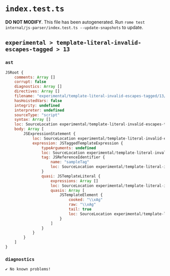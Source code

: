 # `index.test.ts`

**DO NOT MODIFY**. This file has been autogenerated. Run `rome test internal/js-parser/index.test.ts --update-snapshots` to update.

## `experimental > template-literal-invalid-escapes-tagged > 13`

### `ast`

```javascript
JSRoot {
	comments: Array []
	corrupt: false
	diagnostics: Array []
	directives: Array []
	filename: "experimental/template-literal-invalid-escapes-tagged/13/input.js"
	hasHoistedVars: false
	integrity: undefined
	interpreter: undefined
	sourceType: "script"
	syntax: Array []
	loc: SourceLocation experimental/template-literal-invalid-escapes-tagged/13/input.js 1:0-1:15
	body: Array [
		JSExpressionStatement {
			loc: SourceLocation experimental/template-literal-invalid-escapes-tagged/13/input.js 1:0-1:15
			expression: JSTaggedTemplateExpression {
				typeArguments: undefined
				loc: SourceLocation experimental/template-literal-invalid-escapes-tagged/13/input.js 1:0-1:15
				tag: JSReferenceIdentifier {
					name: "sampleTag"
					loc: SourceLocation experimental/template-literal-invalid-escapes-tagged/13/input.js 1:0-1:9 (sampleTag)
				}
				quasi: JSTemplateLiteral {
					expressions: Array []
					loc: SourceLocation experimental/template-literal-invalid-escapes-tagged/13/input.js 1:9-1:15
					quasis: Array [
						JSTemplateElement {
							cooked: "\\xAg"
							raw: "\\xAg"
							tail: true
							loc: SourceLocation experimental/template-literal-invalid-escapes-tagged/13/input.js 1:10-1:14
						}
					]
				}
			}
		}
	]
}
```

### `diagnostics`

```
✔ No known problems!

```
